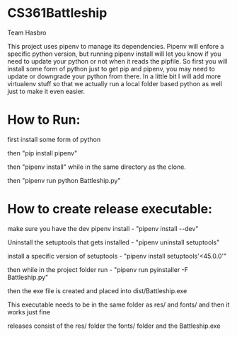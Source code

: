 # CS361Battleship
Team Hasbro


This project uses pipenv to manage its dependencies. Pipenv will enfore a specific python version, but running pipenv install will let you know if you need to update your
python or not when it reads the pipfile. So first you will install some form of python just to get pip and pipenv, you may need to update or downgrade your python from there.
In a little bit I will add more virtualenv stuff so that we actually run a local folder based python as well just to make it even easier.

# How to Run:

first install some form of python

then "pip install pipenv"

then "pipenv install" while in the same directory as the clone.

then "pipenv run python Battleship.py"



# How to create release executable:

make sure you have the dev pipenv install - "pipenv install --dev"

Uninstall the setuptools that gets installed - "pipenv uninstall setuptools"

install a specific version of setuptools - "pipenv install setuptools'<45.0.0'"

then while in the project folder run - "pipenv run pyinstaller -F Battleship.py"

then the exe file is created and placed into dist/Battleship.exe

This executable needs to be in the same folder as res/ and fonts/ and then it works just fine

releases consist of the res/ folder the fonts/ folder and the Battleship.exe
